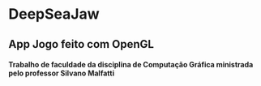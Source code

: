 # DeepSeaJaw
## App Jogo feito com OpenGL
#### Trabalho de faculdade da disciplina de Computação Gráfica ministrada pelo professor Silvano Malfatti
